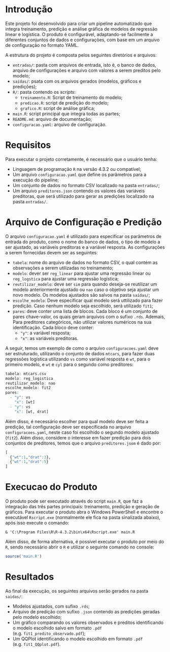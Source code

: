
# Introdução

Este projeto foi desenvolvido para criar um pipeline automatizado que
integra treinamento, predição e análise gráfica de modelos de regressão
linear e logística. O produto é configurável, adaptando-se facilmente a
diferentes conjuntos de dados e configurações, com base em um arquivo de
configuração no formato YAML.

A estrutura do projeto é composta pelos seguintes diretórios e arquivos:

- `entradas/`: pasta com arquivos de entrada, isto é, o banco de dados,
  arquivo de configurações e arquivo com valores a serem preditos pelo
  modelo;
- `saidas/`: psata com os arquivos gerados (modelos, gráficos e
  predições);
- `R/`: pasta contendo os *scripts*:
  - `treinamento.R`: Script de treinamento do modelo;
  - `predicao.R`: script de predição do modelo;
  - `grafico.R`: script de análise gráfica;
- `main.R`: script principal que integra todas as partes;
- `README.md`: arquivo de documentação;
- `configuracao.yaml`: arquivo de configuração.

# Requisitos

Para executar o projeto corretamente, é necessário que o usuário tenha:

- Linguagem de programação `R` na versão $4.3.2$ ou compatível;
- Um arquivo `configuracao.yaml` que define os parâmetros para a
  execução do pipeline;
- Um conjunto de dados no formato CSV localizado na pasta `entradas/`;
- Um arquivo `preditores.json` contendo os valores das variáveis
  preditoras, que será utilizado para gerar as predições localizado na
  pasta `entradas/`.

# Arquivo de Configuração e Predição

O arquivo `configuracao.yaml` é utilizado para especificar os parâmetros
de entrada do produto, como o nome do banco de dados, o tipo de modelo a
ser ajustado, as variáveis preditoras e a variável resposta. As
configurações a serem fornecidas devem ser as seguintes:

- `tabela`: nome do arquivo de dados no formato CSV, o qual contém as
  observações a serem utilizadas no treinamento;
- `modelo`: dever ser `reg_linear` para ajustar uma regressão linear ou
  `reg_logstica` para ajustar uma regressão logística;
- `reutilizar_modelo`: deve ser `sim` para quando deseja-se reutilizar
  um modelo anteriormente ajustado ou `nao` caso o objetivo seja ajustar
  um novo modelo. Os modelos ajustados são salvos na pasta `saídas/`;
- `escolhe_modelo`: Deve especificar qual modelo será uttilizado para
  fazer predição. Caso nenhum modelo seja escolhido, será utilizado
  `fit1`;
- `pares`: deve conter uma lista de blocos. Cada bloco é um conjunto de
  pares chave-valor, os quais geram arquivos com o sufixo `.rds`.
  Ademais, Para preditores categóricos, não utilizar valores numéricos
  na sua identificação. Cada bloco deve conter:
  - `"y"`: a variável resposta;
  - `"x"`: as variáveis preditoras.

A seguir, temos um exemplo de como o arquivo `configuracoes.yaml` deve
ser estruturado, utilizando o conjunto de dados `mtcars`, para fazer
duas regressões logística utilizando `vs` como variável resposta e `wt`,
para o primeiro modelo, e `wt` e `cyl` para o segundo como preditores:

``` r
tabela: mtcars.csv
modelo: reg_logistica
reutilizar_modelo: nao
escolhe_modelo: fit2
pares:
  - "y": vs
    "x": [wt]
  - "y": vs
    "x": [wt, drat]
```

Além disso, é necessário escolher para qual modelo deve ser feita a
predição, tal configuração deve ser especificada no arquivo
`configuracoes.yaml`, neste caso foi escolhido o segundo modelo ajustado
(`fit2`). Além disso, considere o interesse em fazer predição para dois
conjuntos de preditores, temos que o arquivo `preditores.jsom` é dado
por:

``` r
[
  {"wt":1,"drat":3},
  {"wt":1,"drat":5}
]
```

# Execucao do Produto

O produto pode ser executado através do script `main.R`, que faz a
integração das três partes principais: treinamento, predição e geração
de gráficos. Para executar o produto abra o Windows PowerShell e
encontre o executável `Rscript.exe` (normalmente ele fica na pasta
sinalizada abaixo), após isso execute o comando:

    & 'C:\Program Files\R\R-4.3.2\bin\x64\Rscript.exe' main.R

Além disso, de forma alternativa, é possível executar o produto por meio
do `R`, sendo necessário abrir o `R` e utilizar o seguinte comando no
console:

``` r
source('main.R')
```

<!-- O script `main.R` realiza as seguintes etapas: -->
<!-- - Se `reutilizar_modelo for nao, ele ajusta o modelo especificado no arquivo configuracao.yaml, utilizando o arquivo de dados fornecido, e salva o modelo ajustado na pasta saidas; -->
<!-- - Executa o script predicao.R, que gera predições com base no modelo ajustado e nas variáveis preditoras fornecidas no arquivo preditores.json; -->
<!-- - Executa o script grafico.R, que gera um gráfico comparando os valores observados e preditos e salva esse gráfico na pasta saidas. -->

# Resultados

Ao final da execução, os seguintes arquivos serão gerados na pasta
`saidas/`:

- Modelos ajustados, com sufixo `.rds`;
- Arquivo de predição com sufixo `.json` contendo as predições geradas
  pelo modelo escolhido;
- Um gráfico comparando os valores observados e preditos identificando o
  modelo escolhido salvo em formato `.pdf`
  (e.g. `fit1_predito_observado.pdf`);
- Um QQPlot identificando o modelo escolhido em formato `.pdf`
  (e.g. `fit1_QQplot.pdf`).
